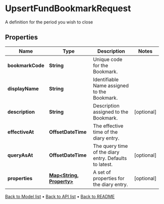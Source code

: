 

# UpsertFundBookmarkRequest

A definition for the period you wish to close

## Properties

| Name | Type | Description | Notes |
|------------ | ------------- | ------------- | -------------|
|**bookmarkCode** | **String** | Unique code for the Bookmark. |  |
|**displayName** | **String** | Identifiable Name assigned to the Bookmark. |  |
|**description** | **String** | Description assigned to the Bookmark. |  [optional] |
|**effectiveAt** | **OffsetDateTime** | The effective time of the diary entry. |  |
|**queryAsAt** | **OffsetDateTime** | The query time of the diary entry. Defaults to latest. |  [optional] |
|**properties** | [**Map&lt;String, Property&gt;**](Property.md) | A set of properties for the diary entry. |  [optional] |



[Back to Model list](../README.md#documentation-for-models) &#8226; [Back to API list](../README.md#documentation-for-api-endpoints) &#8226; [Back to README](../README.md)


